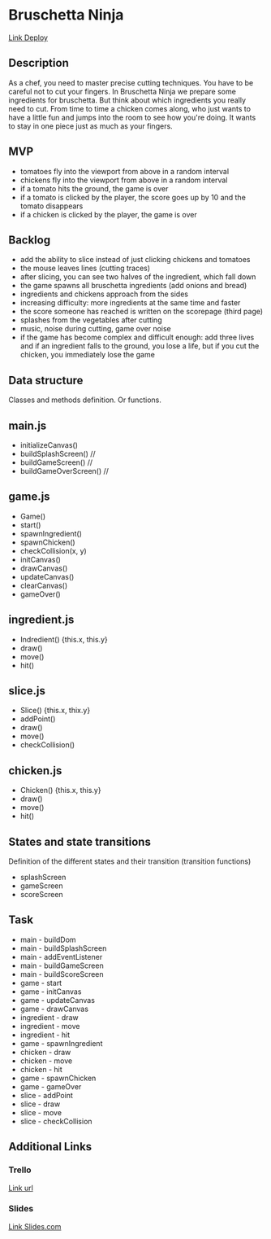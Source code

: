 # Bruschetta Ninja
[Link Deploy](http://github.com)

## Description
As a chef, you need to master precise cutting techniques. You have to be careful not to cut your fingers. In Bruschetta Ninja we prepare some ingredients for bruschetta. But think about which ingredients you really need to cut. From time to time a chicken comes along, who just wants to have a little fun and jumps into the room to see how you're doing. It wants to stay in one piece just as much as your fingers.

## MVP
- tomatoes fly into the viewport from above in a random interval
- chickens fly into the viewport from above in a random interval
- if a tomato hits the ground, the game is over
- if a tomato is clicked by the player, the score goes up by 10 and the tomato disappears
- if a chicken is clicked by the player, the game is over

## Backlog
- add the ability to slice instead of just clicking chickens and tomatoes 
- the mouse leaves lines (cutting traces)
- after slicing, you can see two halves of the ingredient, which fall down
- the game spawns all bruschetta ingredients (add onions and bread)
- ingredients and chickens approach from the sides
- increasing difficulty: more ingredients at the same time and faster
- the score someone has reached is written on the scorepage (third page)
- splashes from the vegetables after cutting
- music, noise during cutting, game over noise
- if the game has become complex and difficult enough: add three lives and if an ingredient falls to the ground, you lose a life, but if you cut the chicken, you immediately lose the game

## Data structure
Classes and methods definition. Or functions.

## main.js
- initializeCanvas()
- buildSplashScreen() //
- buildGameScreen() //
- buildGameOverScreen() //

## game.js
- Game()
- start()
- spawnIngredient()
- spawnChicken()
- checkCollision(x, y)
- initCanvas()
- drawCanvas()
- updateCanvas()
- clearCanvas()
- gameOver()

## ingredient.js
- Indredient() {this.x, this.y}
- draw()
- move()
- hit()

## slice.js
- Slice() {this.x, thix.y}
- addPoint()
- draw()
- move()
- checkCollision()

## chicken.js
- Chicken() {this.x, this.y}
- draw()
- move()
- hit()

## States and state transitions
Definition of the different states and their transition (transition functions)

- splashScreen
- gameScreen
- scoreScreen

## Task
- main - buildDom
- main - buildSplashScreen
- main - addEventListener
- main - buildGameScreen
- main - buildScoreScreen
- game - start
- game - initCanvas
- game - updateCanvas
- game - drawCanvas
- ingredient - draw
- ingredient - move
- ingredient - hit
- game - spawnIngredient
- chicken - draw
- chicken - move
- chicken - hit
- game - spawnChicken
- game - gameOver
- slice - addPoint
- slice - draw
- slice - move
- slice - checkCollision

## Additional Links


### Trello
[Link url](https://trello.com)


### Slides
[Link Slides.com](http://slides.com)